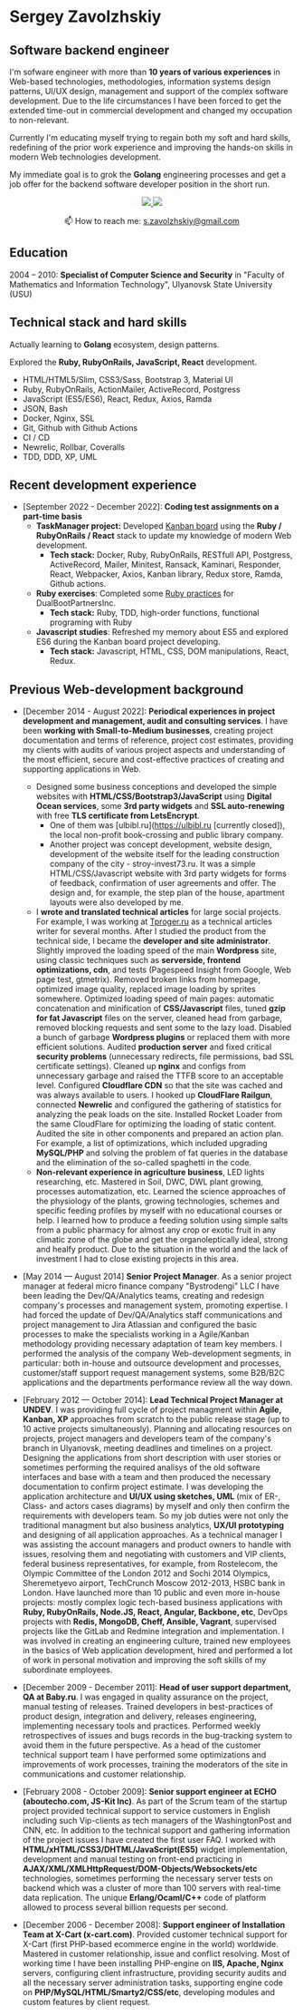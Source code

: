 # Sergey Zavolzhskiy

## Software backend engineer

I'm sofware engineer with more than **10 years of various experiences** in Web-based technologies, methodologies, information systems design patterns, UI/UX design, management and support of the complex software development. Due to the life circumstances I have been forced to get the extended time-out in commercial development and changed my occupation to non-relevant.

Currently I'm educating myself trying to regain both my soft and hard skills, redefining of the prior work experience and improving the hands-on skills in modern Web technologies development.

My immediate goal is to grok the **Golang** engineering processes and get a job offer for the backend software developer position in the short run.

<p align='center'>
   <a href="https://www.linkedin.com/in/zavolzhskiy/">
       <img src="https://img.shields.io/badge/linkedin-%230077B5.svg?&style=for-the-badge&logo=linkedin&logoColor=white"/>
   </a>
   <a href="https://t.me/SerjZzz">
       <img src="https://img.shields.io/badge/Telegram-2CA5E0?style=for-the-badge&logo=telegram&logoColor=white"/>
   </a>
<p align='center'>
   📫 How to reach me: <a href='mailto:s.zavolzhskiy@gmail.com'>s.zavolzhskiy@gmail.com</a>
</p>

## Education

2004 – 2010: **Specialist of Computer Science and Security** in "Faculty of Mathematics and Information Technology", Ulyanovsk State University (USU)

## Technical stack and hard skills

Actually learning to **Golang** ecosystem, design patterns.

Explored the **Ruby, RubyOnRails, JavaScript, React** development.

- HTML/HTML5/Slim, CSS3/Sass, Bootstrap 3, Material UI
- Ruby, RubyOnRails, ActionMailer, ActiveRecord, Postgress
- JavaScript (ES5/ES6), React, Redux, Axios, Ramda
- JSON, Bash
- Docker, Nginx, SSL
- Git, Github with Github Actions
- CI / CD
- Newrelic, Rollbar, Coveralls
- TDD, DDD, XP, UML

## Recent development experience

- [September 2022 - December 2022]: **Coding test assignments on a part-time basis**
   - **TaskManager project:** Developed [Kanban board](https://github.com/SerjZzz/Task-Manager/) using the **Ruby / RubyOnRails / React** stack to update my knowledge of modern Web development.
      - **Tech stack:** Docker, Ruby, RubyOnRails, RESTfull API, Postgress, ActiveRecord, Mailer, Minitest, Ransack, Kaminari, Responder, React, Webpacker, Axios, Kanban library, Redux store, Ramda, Github actions.
   - **Ruby exercises**: Completed some [Ruby practices](https://github.com/SerjZzz/ru-study-ruby) for DualBootPartnersInc.
      - **Tech stack:** Ruby, TDD, high-order functions, functional programing with Ruby
   - **Javascript studies**: Refreshed my memory about ES5 and explored ES6 during the Kanban board project developing.
      - **Tech stack:** Javascript, HTML, CSS, DOM manipulations, React, Redux.

## Previous Web-development background

- [December 2014 - August 2022]: **Periodical experiences in project development and management, audit and consulting services**. I have been **working with Small-to-Medium businesses**, creating project documentation and terms of reference, project cost estimates, providing my clients with audits of various project aspects and understanding of the most efficient, secure and cost-effective practices of creating and supporting applications in Web.
   - Designed some business conceptions and developed the simple websites with **HTML/CSS/Bootstrap3/JavaScript** using **Digital Ocean services**, some **3rd party widgets** and **SSL auto-renewing** with free **TLS certificate from LetsEncrypt**.
      - One of them was [ulbibl.ru](https://ulbibl.ru [currently closed]), the local non-profit book-crossing and public library company.
      - Another project was concept development, website design, development of the website itself for the leading construction company of the city - stroy-invest73.ru. It was a simple HTML/CSS/Javascript website with 3rd party widgets for forms of feedback, confirmation of user agreements and offer. The design and, for example, the step plan of the house, apartment layouts were also developed by me.
   - I **wrote and translated technical articles** for large social projects. For example, I was working at [Tproger.ru](tproger.ru) as a technical articles writer for several months. After I studied the product from the technical side, I became the **developer and site administrator**. Slightly improved the loading speed of the main **Wordpress** site, using classic techniques such as **serverside, frontend optimizations, cdn**, and tests (Pagespeed Insight from Google, Web page test, gtmetrix). Removed broken links from homepage, optimized image quality, replaced image loading by sprites somewhere. Optimized loading speed of main pages: automatic concatenation and minification of **CSS/Javascript** files, tuned **gzip for fat Javascript** files on the server, cleaned head from garbage, removed blocking requests and sent some to the lazy load. Disabled a bunch of garbage **Wordpress plugins** or replaced them with more efficient solutions. Audited **production server** and fixed critical **security problems** (unnecessary redirects, file permissions, bad SSL certificate settings). Cleaned up **nginx** and configs from unnecessary garbage and raised the TTFB score to an acceptable level. Configured **Cloudflare CDN** so that the site was cached and was always available to users. I hooked up **CloudFlare Railgun**, connected **Newrelic** and configured the gathering of statistics for analyzing the peak loads on the site. Installed Rocket Loader from the same CloudFlare for optimizing the loading of static content.  Audited the site in other components and prepared an action plan. For example, a list of optimizations, which included upgrading **MySQL/PHP** and solving the problem of fat queries in the database and the elimination of the so-called spaghetti in the code. 
   - **Non-relevant experience in agriculture business**, LED lights researching, etc. Mastered in Soil, DWC, DWL plant growing, processes automatization, etc. Learned the science approaches of the physiology of the plants, growing technologies, schemes and specific feeding profiles by myself with no educational courses or help. I learned how to produce a feeding solution using simple salts from a public pharmacy for almost any crop or exotic fruit in any climatic zone of the globe and get the organoleptically ideal, strong and healfy product. Due to the situation in the world and the lack of investment I had to close existing projects in this area.
- [May 2014 — August 2014] **Senior Project Manager**. As a senior project manager at federal micro finance company "Bystrodengi" LLC I have been leading the Dev/QA/Analytics teams, creating and redesign company's processes and management system, promoting expertise. I had forced the update of Dev/QA/Analytics staff communications and project management to Jira Atlassian and configured the basic processes to make the specialists working in a Agile/Kanban methodology providing necessary adaptation of team key members. I performed the analysis of the company Web-development segments, in particular: both in-house and outsource development and processes, customer/staff support request management systems, some B2B/B2C applications and the departments performance review all the way down.

- [February 2012 — October 2014]: **Lead Technical Project Manager at UNDEV**. I was providing full cycle of project managment within **Agile, Kanban, XP** approaches from scratch to the public release stage (up to 10 active projects simultaneously). Planning and allocating resources on projects, project managers and developers team of the company's branch in Ulyanovsk, meeting deadlines and timelines on a project. Designing the applications from short description with user stories or sometimes performing the required analisys of the old software interfaces and base with a team and then produced the necessary documentation to confirm project estimate. I was developing the application architecture and **UI/UX using sketches, UML** (mix of ER-, Class- and actors cases diagrams) by myself and only then confirm the requirements with developers team. So my job duties were not only the traditional managment but also business analytics, **UX/UI prototyping** and designing of all application approaches. As a technical manager I was assisting the account managers and product owners to handle with issues, resolving them and negotiating with customers and VIP clients, federal business representatives, for example, from Rostelecom, the Olympic Committee of the London 2012 and Sochi 2014 Olympics, Sheremetyevo airport, TechCrunch Moscow 2012-2013, HSBC bank in London. Have launched more than 10 public and even more in-house projects: mostly complex logic tech-based business applications with **Ruby, RubyOnRails, Node.JS,  React, Angular, Backbone, etc**, DevOps projects with **Redis, MongoDB, Cheff, Ansible, Vagrant**, supervised projects like the GitLab and Redmine integration and implementation. I was involved in creating an engineering culture, trained new employees in the basics of Web application development, hired and performed a lot of work in personal motivation and improving the soft skills of my subordinate employees.

- [December 2009 - December 2011]: **Head of user support department, QA at Baby.ru**. I was engaged in quality assurance on the project, manual testing of releases. Trained developers in best-practices of product design, integration and delivery, releases engineering, implementing necessary tools and practices. Performed weekly retrospectives of  issues and bugs records in the bug-tracking system to avoid them in the future perspective. As a head of the customer technical support team  I have performed some optimizations and improvements of work processes, training the moderators of the site in communications and customer relationship.

- [February 2008 - October 2009]: **Senior support engineer at ECHO (aboutecho.com, JS-Kit Inc)**. As part of the Scrum team of the startup project provided technical support to service customers in English including such Vip-clients as tech managers of the WashingtonPost and CNN, etc. In addition to the technical support and gathering information of the project issues I have created the first user FAQ. I worked with **HTML/xHTML/CSS3/DHTML/JavaScript(ES5)** widget implementation, development and manual testing on front-end practicing in **AJAX/XML/XMLHttpRequest/DOM-Objects/Websockets/etc** technologies, sometimes performing the necessary server tests on backend which was a cluster of more than 100 servers with real-time data replication. The unique **Erlang/Ocaml/C++** code of platform allowed to process several billion requests per second.

- [December 2006 - December 2008]: **Support engineer of Installation Team at X-Cart (x-cart.com)**. Provided customer technical support for X-Cart (first PHP-based ecommerce engine in the world) worldwide. Mastered in customer relationship, issue and conflict resolving. Most of working time I have been installing PHP-engine on **IIS, Apache, Nginx** servers, configuring client infrastructure, providing security audits and all the necessary server administration tasks, supporting engine code on **PHP/MySQL/HTML/Smarty2/CSS/etc**, developing modules and custom features by client request.
